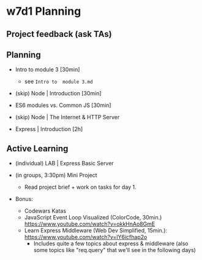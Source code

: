 
# w7d1 Planning




## Project feedback (ask TAs)


<!--

Project 2 feedback:

Give feedback to students (e.g. if you see anything to they can learn from).
- Let's keep it positive.
- Let's keep it brief (they'll be busy)
- Let's keep it focused on things they can learn from (they will probably not have time to implement any suggestions)

-->





## Planning

- Intro to module 3 [30min]
  - see `Intro to  module 3.md`

- (skip) Node | Introduction [30min]
  <!-- @LT: just mention a few ideas -->

- ES6 modules vs. Common JS [30min]

- (skip) Node | The Internet & HTTP Server

- Express | Introduction [2h]

<!-- 
(optional) mini-project-3:
- do a quick demo on how to run both the client and server
- (can follow the instructions given in the students portal, important thing is that students get familiar with running 2 apps at the same time)
-->


## Active Learning

- (individual) LAB | Express Basic Server

- (in groups, 3:30pm) Mini Project
  - Read project brief + work on tasks for day 1.

- Bonus: 
  - Codewars Katas
  - JavaScript Event Loop Visualized (ColorCode, 30min.) https://www.youtube.com/watch?v=okkHnAo8GmE
  - Learn Express Middleware (Web Dev Simplified, 15min.): https://www.youtube.com/watch?v=lY6icfhap2o
    - Includes quite a few topics about express & middleware (also some topics like "req.query" that we'll see in the following days)

<!--
@todo:
- branches: include some self-guided resources or create a video (instructions for mini-project suggest to work on "develop")
-->

<!-- workload is relatively light (most students finished mini-project early) -->


